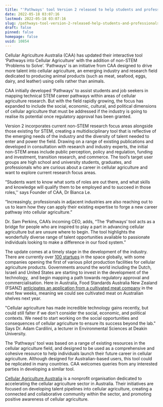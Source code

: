 ```yaml
---
title: "'Pathways' tool Version 2 released to help students and professionals break into cellular agriculture"
date: 2022-05-18 03:07:16
lastmod: 2022-05-18 03:07:16
slug: /pathways-tool-version-2-released-help-students-and-professionals-break-cellular
draft: false
pinned: false
homepage: false
uuid: 10854
---
```

<p>Cellular Agriculture Australia (CAA) has updated their interactive tool ‘Pathways into Cellular Agriculture’ with the addition of non-STEM ‘Problems to Solve’. ‘Pathways’ is an initiative from CAA designed to drive more talent into cellular agriculture, an emerging industry and research field dedicated to producing animal products (such as meat, seafood, eggs, dairy, and leather) using cells rather than animals.</p>
<p>CAA initially developed ‘Pathways’ to assist students and job seekers in mapping technical STEM career pathways within areas of cellular agriculture research. But with the field rapidly growing, the focus has expanded to include the social, economic, cultural, and political dimensions of cellular agriculture that must be addressed if the industry is going to realise its potential once regulatory approval has been granted. </p>
<p>Version 2 incorporates current non-STEM research focus areas alongside those existing for STEM, creating a multidisciplinary tool that is reflective of the emerging needs of the industry and the diversity of talent needed to enter and power the field. Drawing on a range of existing publications and developed in consultation with research and industry experts, the initial non-STEM areas include public perception, policy and regulation, funding and investment, transition research, and commerce. The tool’s target user groups are high school and university students, graduates, and professionals who are curious about a career in cellular agriculture and want to explore current research focus areas.</p>
<p>“Students want to know what sorts of roles are out there, and what skills and knowledge will qualify them to be employed and to succeed in those roles,'' says Founder of CAA, Dr Bianca Le.</p>
<p>“Increasingly, professionals in adjacent industries are also reaching out to us to learn how they can apply their existing expertise to forge a new career pathway into cellular agriculture.” </p>
<p>Dr. Sam Perkins, CAA’s incoming CEO, adds, “The ‘Pathways’ tool acts as a bridge for people who are inspired to play a part in advancing cellular agriculture but are unsure where to begin. The tool highlights the wonderfully diverse range of talent opportunities available to passionate individuals looking to make a difference in our food system.”</p>
<p>The update comes at a timely stage in the development of the industry. There are currently over <a href="https://gfi.org/resource/alternative-protein-company-database/"><u>100 startups</u></a> in the space globally, with some companies opening the first of various pilot production facilities for cellular agriculture products. Governments around the world including the Dutch, Israeli and United States are starting to invest in the development of the technology,  and begin mapping a path towards regulatory approval and commercialisation. Here in Australia, Food Standards Australia New Zealand (FSANZ) <a href="https://futurealternative.com.au/cultivated-meat-could-be-on-australian-shelves-next-year/"><u>anticipates an application from a cultivated meat company</u></a> in the next few weeks, meaning we could see cultivated meat on Australian shelves next year. </p>
<p>"Cellular agriculture has made incredible technology gains recently, but could still falter if we don't consider the social, economic, and political contexts. We need to start working on the social opportunities and consequences of cellular agriculture to ensure its success beyond the lab." Says Dr. Adam Cardilini, a lecturer in Environmental Sciences at Deakin University.</p>
<p>The ‘Pathways’ tool was based on a range of existing resources in the cellular agriculture field, and designed to be used as a comprehensive and cohesive resource to help individuals launch their future career in cellular agriculture. Although designed for Australian-based users, this tool could be replicated in many countries. CAA welcomes queries from any interested parties in developing a similar tool.</p>
<p><a href="https://cellularagricultureaustralia.org/"><u>Cellular Agriculture Australia</u></a> is a nonprofit organisation dedicated to accelerating the cellular agriculture sector in Australia. Their initiatives are focused on developing talent pipelines into cellular agriculture, creating a connected and collaborative community within the sector, and promoting positive awareness of cellular agriculture.</p>
